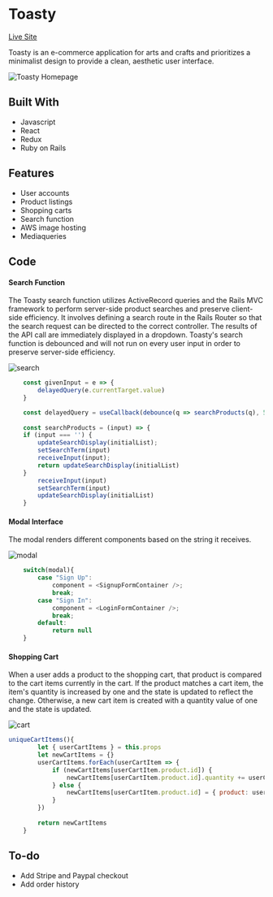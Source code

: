 # Toasty
[Live Site](http://toasty-fullstack.herokuapp.com/#/)

Toasty is an e-commerce application for arts and crafts and prioritizes a minimalist design to provide a clean, aesthetic user interface.

![Toasty Homepage](https://toasty-dev.s3-us-west-1.amazonaws.com/toasty.png)

## Built With 
* Javascript
* React
* Redux
* Ruby on Rails

## Features 
* User accounts
* Product listings
* Shopping carts
* Search function
* AWS image hosting
* Mediaqueries

## Code

#### Search Function
The Toasty search function utilizes ActiveRecord queries and the Rails MVC framework to perform server-side product searches and preserve client-side efficiency. It involves defining a search route in the Rails Router so that the search request can be directed to the correct controller. The results of the API call are immediately displayed in a dropdown. Toasty's search function is debounced and will not run on every user input in order to preserve server-side efficiency. 

![search](https://toasty-dev.s3-us-west-1.amazonaws.com/icons/search4.gif)

```javascript
    const givenInput = e => {
        delayedQuery(e.currentTarget.value)
    }

    const delayedQuery = useCallback(debounce(q => searchProducts(q), 500), []);
    
    const searchProducts = (input) => {
    if (input === '') {
        updateSearchDisplay(initialList);
        setSearchTerm(input)
        receiveInput(input);
        return updateSearchDisplay(initialList)
    }
        receiveInput(input)
        setSearchTerm(input)
        updateSearchDisplay(initialList)
    }
```

#### Modal Interface
The modal renders different components based on the string it receives.

![modal](https://toasty-dev.s3-us-west-1.amazonaws.com/icons/modal.gif)

```javascript
    switch(modal){
        case "Sign Up":
            component = <SignupFormContainer />;
            break;
        case "Sign In":
            component = <LoginFormContainer />;
            break;
        default: 
            return null
    }
```

#### Shopping Cart
When a user adds a product to the shopping cart, that product is compared to the cart items currently in the cart. If the product matches a cart item, the item's quantity is increased by one and the state is updated to reflect the change. Otherwise, a new cart item is created with a quantity value of one and the state is updated.

![cart](https://toasty-dev.s3-us-west-1.amazonaws.com/icons/cart.gif)

```javascript
uniqueCartItems(){
        let { userCartItems } = this.props
        let newCartItems = {}
        userCartItems.forEach(userCartItem => {
            if (newCartItems[userCartItem.product.id]) {
                newCartItems[userCartItem.product.id].quantity += userCartItem.quantity
            } else {
                newCartItems[userCartItem.product.id] = { product: userCartItem.product, quantity: userCartItem.quantity, deleteableId: userCartItem.id}
            }
        })
        
        return newCartItems
    }
```

## To-do
* Add Stripe and Paypal checkout
* Add order history
